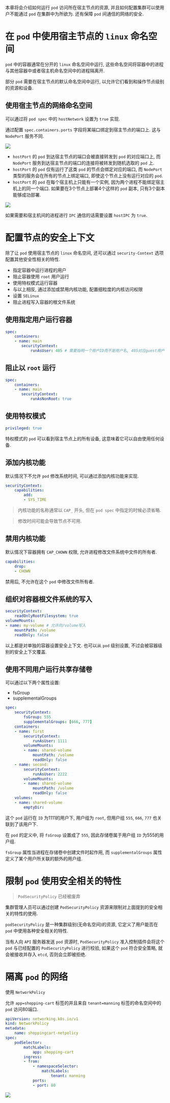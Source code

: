 本章将会介绍如何运行 `pod` 访问所在宿主节点的资源, 并且如何配置集群可以使用户不能通过 `pod` 在集群中为所欲为. 还有保障 `pod` 间通信的网络的安全.

# 在 `pod` 中使用宿主节点的 `linux` 命名空间

`pod` 中的容器通常在分开的 `linux` 命名空间中运行, 这些命名空间将容器中的进程与其他容器中或者宿主机命名空间中的进程隔离开.

部分 `pod` 需要在宿主节点的默认命名空间中运行, 以允许它们看到和操作节点级别的资源和设备.

## 使用宿主节点的网络命名空间

可以通过将 `pod spec` 中的 `hostNetwork` 设置为 `true` 实现.

通过配置 `spec.containers.ports` 字段将某端口绑定到宿主节点的端口上. 这与 `NodePort` 服务不同.

![](assert/Pasted%20image%2020220804171034.png)

* `hostPort` 的 `pod` 到达宿主节点的端口会被直接转发到 `pod` 的对应端口上, 而 `NodePort` 服务到达宿主节点的端口的连接将被转发到随机选取的 `pod` 上.
* `hostPort` 的 `pod` 仅有运行了这类 `pod` 的节点会绑定对应的端口, 而 `NodePort` 类型的服务会在所有的节点上绑定端口, 即使这个节点上没有运行对应的 `pod`.
* `hostPort` 的 `pod` 在每个宿主机上只能有一个实例, 因为两个进程不能绑定宿主机上的同一个端口. 如果要在3个节点上部署4个这样的 `pod` 副本, 只有3个副本能够成功部署.

![](assert/Pasted%20image%2020220804171302.png)

如果需要和宿主机间的进程进行 `IPC` 通信的话需要设置 `hostIPC` 为 `true`.

# 配置节点的安全上下文

除了让 `pod` 使用宿主节点的 `linux` 命名空间, 还可以通过 `security-Context` 选项配置其他安全性相关的特性.

* 指定容器中运行进程的用户
* 阻止容器使用 `root` 用户运行
* 使用特权模式运行容器
* 与以上相反, 通过添加或禁用内核功能, 配置细粒度的内核访问权限
* 设置 `SELinux`
* 阻止进程写入容器的根文件系统

## 使用指定用户运行容器

```yaml
spec:
    containers:
    - name: main
       securityContext:
           runAsUser: 405 # 需要指明一个用户ID而不是用户名, 405对应guest用户
```

## 阻止以 `root` 运行

```yaml
spec:
    containers:
    - name: main
       securityContext:
           runAsNonRoot: true
```

## 使用特权模式

```yaml
privileged: true
```

特权模式的 `pod` 可以看到宿主节点上的所有设备, 这意味着它可以自由使用任何设备.

## 添加内核功能

默认情况下不允许 `pod` 修改系统时间, 可以通过添加内核功能来实现.

```yaml
securityContext:
    capabilities:
        add:
        - SYS_TIME
```

> 内核功能的名称通常以 `CAP_` 开头, 但在 `pod spec` 中指定的时候必须省略.

> 修改时间可能会导致节点不可用.

## 禁用内核功能

默认情况下容器拥有 `CAP_CHOWN` 权限, 允许进程修改文件系统中文件的所有者.

```yaml
capabilities:
    drop:
    - CHOWN
```

禁用后, 不允许在这个 `pod` 中修改文件所有者.

## 组织对容器根文件系统的写入

```yaml
securityContext:
    readOnlyRootFilesystem: true
volumeMounts:
- name: my-volume # 允许向/volume写入
    mountPath: /volume
    readOnly: false
```

以上都是对单独的容器设置安全上下文. 也可以从 `pod` 级别设置, 不过会被容器级别的安全上下文覆盖.

## 使用不同用户运行共享存储卷

可以通过以下两个属性设置:

* fsGroup
* supplementalGroups

```yaml
spec:
    securityContext:
        fsGroup: 555
        supplementalGroups: [666, 777]
    containers:
    - name: first
        securityContext:
            runAsUser: 1111
        volumeMounts:
        - name: shared-volume
            mountPath: /volume
            readOnly: false
    - name: second:
        securityContext:
            runAsUser: 2222
        volumeMounts:
        - name: shared-volume
            mountPath: /volume
            readOnly: false
    volumes:
    - name: shared-volume
        emptyDir:
```

这个 `pod` 运行在 `ID` 为1111的用户下, 用户组为 `root`, 但用户组 `555`, `666`, `777` 也关联到了该用户下.

在 `pod` 的定义中, 将 `fsGroup` 设置成了 `555`, 因此存储卷属于用户组 `ID` 为555的用户组.

`fsGroup` 属性当进程在存储卷中创建文件时起作用, 而 `supplementalGroups` 属性定义了某个用户所关联的额外的用户组.

# 限制 `pod` 使用安全相关的特性

> `PodSecurityPolicy` 已经被废弃

集群管理人员可以通过创建 `PodSecurityPolicy` 资源来限制对上面提到的安全相关的特性的使用.

`podSecurityPolicy` 是一种集群级别(无命名空间)的资源, 它定义了用户能否在 `pod` 中使用各种安全相关的特性.

当有人向 `API` 服务器发送 `pod` 资源时, `PodSecurityPolicy` 准入控制插件会将这个 `pod` 与已经配置的 `PodSecurityPolicy` 进行校验, 如果这个 `pod` 符合安全策略, 就会被接收并存入 `etcd`, 否则会立即被拒绝.

# 隔离 `pod` 的网络

使用 `NetworkPolicy`

允许 `app=shopping-cart` 标签的并且来自 `tenant=manning` 标签的命名空间中的 `pod` 访问80端口.

```yaml
apiVersion: networking.k8s.io/v1
kind: NetworkPolicy
metadata:
    name: shoppingcart-netpolicy
spec:
    podSelector:
        matchLabels:
            app: shopping-cart
        ingress:
        - from:
            - namespaceSelector:
                matchLabels:
                    tenant: manning
            ports:
            - port: 80
```

![](assert/Pasted%20image%2020220809151256.png)


